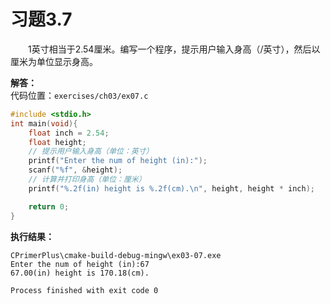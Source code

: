 # 习题3.7

&emsp;&emsp;1英寸相当于2.54厘米。编写一个程序，提示用户输入身高（/英寸），然后以厘米为单位显示身高。

**解答：**  
代码位置：`exercises/ch03/ex07.c`
```c
#include <stdio.h>
int main(void){
    float inch = 2.54;
    float height;
    // 提示用户输入身高（单位：英寸）
    printf("Enter the num of height (in):");
    scanf("%f", &height);
    // 计算并打印身高（单位：厘米）
    printf("%.2f(in) height is %.2f(cm).\n", height, height * inch);

    return 0;
}
```

**执行结果：**
```
CPrimerPlus\cmake-build-debug-mingw\ex03-07.exe
Enter the num of height (in):67
67.00(in) height is 170.18(cm).

Process finished with exit code 0
```

